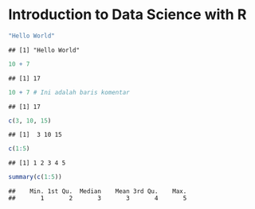 Introduction to Data Science with R
================

``` r
"Hello World"
```

    ## [1] "Hello World"

``` r
10 + 7
```

    ## [1] 17

``` r
10 + 7 # Ini adalah baris komentar
```

    ## [1] 17

``` r
c(3, 10, 15)
```

    ## [1]  3 10 15

``` r
c(1:5)
```

    ## [1] 1 2 3 4 5

``` r
summary(c(1:5))
```

    ##    Min. 1st Qu.  Median    Mean 3rd Qu.    Max. 
    ##       1       2       3       3       4       5
